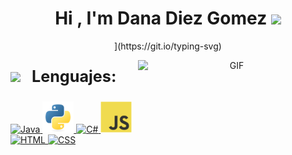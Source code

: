 <h1 align="center">Hi , I'm Dana Diez Gomez <img src="https://i.pinimg.com/originals/22/4f/32/224f32d1babb2248c361affeb234ac41.gif" width="50"></h1>
<p align="center">

  
<div align="center" style="border: px solid #000000;>

[![Typing SVG](https://readme-typing-svg.herokuapp.com?font=Robot-Bold&size=30&color=9D89D8&center=true&vCenter=true&width=900&height=110&lines=Estudiante+de+ingenieria;Futura+Hacker;Cat+mom;print+("I+NEED+COOFFE+OR+MATE"))](https://git.io/typing-svg)
</div>

<a target="_blank" align="center">
  <img align="right" top="350" height="200" width="300" alt="GIF" src="https://media1.giphy.com/media/v1.Y2lkPTc5MGI3NjExazI5eGRyNzhtNGh4NGhobjRsMXprNmgxODMxa2RqcXF6YzE0a3Z6ZSZlcD12MV9pbnRlcm5hbF9naWZfYnlfaWQmY3Q9Zw/hpXdHPfFI5wTABdDx9/giphy.gif">
</a>


<p style="font-size: 1.8em; font-weight: bold;">
    <img src="https://media2.giphy.com/media/QssGEmpkyEOhBCb7e1/giphy.gif?cid=ecf05e47a0n3gi1bfqntqmob8g9aid1oyj2wr3ds3mg700bl&rid=giphy.gif" width ="32">
    <b>  Lenguajes:</b>
</p>

<a href="https://www.w3.org/java/" target="_blank"> 
  <img src="https://cdn3.emoji.gg/emojis/java.png" width="50" height="50" alt="Java">
</a>

<a href="https://www.python.org" target="_blank"> 
  <img src="https://raw.githubusercontent.com/devicons/devicon/master/icons/python/python-original.svg" width="50" height="50" alt="Python"/> 
</a>

<a href="https://www.w3schools.com/csharp" target="_blank"> 
  <img src="https://cdn.jsdelivr.net/gh/devicons/devicon/icons/csharp/csharp-original.svg" width="50" height="50" alt="C#"/>
</a>
<a href="https://developer.mozilla.org/en-US/docs/Web/JavaScript" target="_blank">
  <img src="https://raw.githubusercontent.com/devicons/devicon/master/icons/javascript/javascript-original.svg" width="50" height="50" alt="javascript"/>
</a>
<a href="https://www.w3.org/html/" target="_blank" title="HTML">
  <img src="https://cdn.jsdelivr.net/gh/devicons/devicon/icons/html5/html5-plain.svg" width="50px" heigh="50" alt="HTML"/>
</a>

<a href="https://www.w3.org/css/" target="_blank" title="CSS" >
  <img  src="https://cdn.jsdelivr.net/gh/devicons/devicon/icons/css3/css3-plain.svg" width="50px" heigh="50" alt="CSS"/>
</a>
